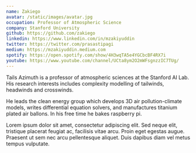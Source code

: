 ```yaml
---
name: Zakiego
avatar: /static/images/avatar.jpg
occupation: Professor of Atmospheric Science
company: Stanford University
github: https://github.com/zakiego
linkedin: https://www.linkedin.com/in/mzakiyuddin
twitter: https://twitter.com/prasastipagi
medium: https://mzakiyuddin.medium.com
spotify: https://open.spotify.com/show/4H3wqTA5e4YGCbcBF4RX7i
youtube: https://www.youtube.com/channel/UCta8ym2O2mWFsgnzzIC7TUg/
---
```


Tails Azimuth is a professor of atmospheric sciences at the Stanford AI Lab. His research interests includes complexity modelling of tailwinds, headwinds and crosswinds.

He leads the clean energy group which develops 3D air pollution-climate models, writes differential equation solvers, and manufactures titanium plated air ballons. In his free time he bakes raspberry pi.

Lorem ipsum dolor sit amet, consectetur adipiscing elit. Sed neque elit, tristique placerat feugiat ac, facilisis vitae arcu. Proin eget egestas augue. Praesent ut sem nec arcu pellentesque aliquet. Duis dapibus diam vel metus tempus vulputate.
